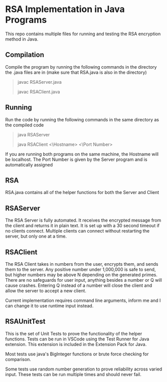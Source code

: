# RSA Implementation in Java Programs

This repo contains multiple files for running and testing the RSA encryption method in Java.

## Compilation

Compile the program by running the following commands in the directory the .java files are in
(make sure that RSA.java is also in the directory)

> javac RSAServer.java
>
> javac RSAClient.java

## Running

Run the code by running the following commands in the same directory as the compiled code

> java RSAServer
>
> java RSAClient <\Hostname> <\Port Number>

If you are running both programs on the same machine, the Hostname will be localhost.
The Port Number is given by the Server program and is automatically assigned

## RSA

RSA.java contains all of the helper functions for both the Server and Client

## RSAServer

The RSA Server is fully automated. It receives the encrypted message from the client and returns it in plain text.
It is set up with a 30 second timeout if no clients connect.
Multiple clients can connect without restarting the server, but only one at a time.

## RSAClient

The RSA Client takes in numbers from the user, encrypts them, and sends them to the server.
Any positive number under 1,000,000 is safe to send, but higher numbers may be above N depending on the generated primes.
There are no safeguards for user input, anything besides a number or Q will cause crashes.
Entering Q instead of a number will close the client and allow the server to accept a new client.

Current implementation requires command line arguments, inform me and I can change it to use runtime input instead.

## RSAUnitTest

This is the set of Unit Tests to prove the functionality of the helper functions.
Tests can be run in VSCode using the Test Runner for Java extension.
This extension is included in the Extension Pack for Java.

Most tests use java's BigInteger functions or brute force checking for comparison.

Some tests use random number generation to prove reliability across varied input.
These tests can be run multiple times and should never fail.